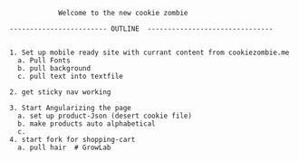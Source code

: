 				Welcome to the new cookie zombie

	------------------------ OUTLINE  -------------------------------


	1. Set up mobile ready site with currant content from cookiezombie.me
	  a. Pull Fonts
	  b. pull background 
	  c. pull text into textfile

	2. get sticky nav working

	3. Start Angularizing the page
	  a. set up product-Json (desert cookie file)
	  b. make products auto alphabetical 
	  c.
	4. start fork for shopping-cart
	  a. pull hair  # GrowLab
